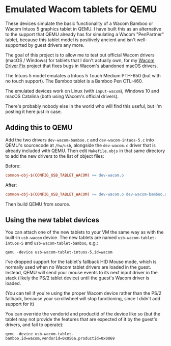 # Emulated Wacom tablets for QEMU

These devices simulate the basic functionality of a Wacom Bamboo or Wacom Intuos 5 graphics tablet 
in QEMU. I have built this as an alternative to the support that QEMU already has for simulating a Wacom "PenPartner" 
tablet, because this tablet model is positively ancient and isn't well-supported by guest drivers any more.

The goal of this project is to allow me to test out official Wacom drivers (macOS / Windows) for tablets that I don't
actually own, for my [Wacom Driver Fix](https://github.com/thenickdude/wacom-driver-fix) project that fixes bugs in 
Wacom's abandoned macOS drivers. 

The Intuos 5 model emulates a Intuos 5 Touch Medium PTH-650 (but with no touch support). The Bamboo tablet is a Bamboo 
Pen CTL-460.

The emulated devices work on Linux (with `input-wacom`), Windows 10 and macOS Catalina (both using Wacom's official drivers). 

There's probably nobody else in the world who will find this useful, but I'm posting it here just in case.

## Adding this to QEMU

Add the two drivers `dev-wacom-bamboo.c` and `dev-wacom-intuos-5.c` into QEMU's sourcecode at `/hw/usb`, alongside the 
`dev-wacom.c` driver that is already included with QEMU. Then edit `Makefile.objs` in that same directory to add the new 
drivers to the list of object files:

Before: 

```Makefile
common-obj-$(CONFIG_USB_TABLET_WACOM) += dev-wacom.o
```

After:

```Makefile
common-obj-$(CONFIG_USB_TABLET_WACOM) += dev-wacom.o dev-wacom-bamboo.o dev-wacom-intuos-5.o
```

Then build QEMU from source.

## Using the new tablet devices

You can attach one of the new tablets to your VM the same way as with the built-in `usb-wacom` device. The new tablets are named
`usb-wacom-tablet-intuos-5` and `usb-wacom-tablet-bamboo`, e.g.:

    qemu -device usb-wacom-tablet-intuos-5,id=wacom

I've dropped support for the tablet's fallback HID Mouse mode, which is normally used when no Wacom tablet drivers 
are loaded in the guest. Instead, QEMU will send your mouse events to its next input driver in the stack (likely the PS/2 
tablet device) until the guest's Wacom driver is loaded. 

(You can tell if you're using the proper Wacom device rather than the PS/2 fallback, because your scrollwheel will stop 
functioning, since I didn't add support for it)

You can override the vendorid and productid of the device like so (but the tablet may not provide the features that are 
expected of it by the guest's drivers, and fail to operate):

    qemu -device usb-wacom-tablet-bamboo,id=wacom,vendorid=0x056a,productid=0x0069
